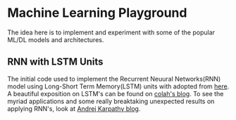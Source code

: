 # Machine Learning Playground 
The idea here is to implement and experiment with some of the popular ML/DL models and architectures.

## RNN with LSTM Units
The initial code used to implement the Recurrent Neuural Networks(RNN) model using Long-Short Term Memory(LSTM) units with adopted from [here](https://github.com/WillKoehrsen/recurrent-neural-networks/blob/master/notebooks/Deep%20Dive%20into%20Recurrent%20Neural%20Networks.ipynb). A beautiful exposition on LSTM's can be found on [colah's blog](http://colah.github.io/posts/2015-08-Understanding-LSTMs/). To see the myriad applications and some really breaktaking unexpected results on applying RNN's, look at [Andrej Karpathy blog](http://karpathy.github.io/2015/05/21/rnn-effectiveness/).



